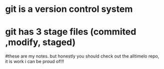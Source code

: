 # git is a version control system


# git has 3 stage files (commited ,modify, staged)
#these are my notes. but honestly you should check out the alltimelo repo, it is work i can be proud of!!!

